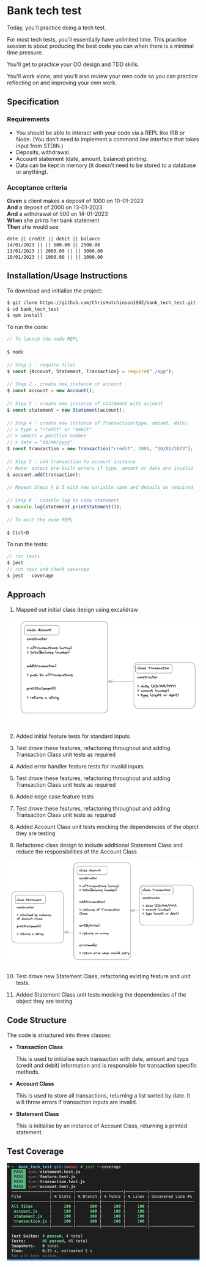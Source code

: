 # Bank tech test

Today, you'll practice doing a tech test.

For most tech tests, you'll essentially have unlimited time. This practice session is about producing the best code you can when there is a minimal time pressure.

You'll get to practice your OO design and TDD skills.

You'll work alone, and you'll also review your own code so you can practice reflecting on and improving your own work.

## Specification

### Requirements

- You should be able to interact with your code via a REPL like IRB or Node. (You don't need to implement a command line interface that takes input from STDIN.)
- Deposits, withdrawal.
- Account statement (date, amount, balance) printing.
- Data can be kept in memory (it doesn't need to be stored to a database or anything).

### Acceptance criteria

**Given** a client makes a deposit of 1000 on 10-01-2023  
**And** a deposit of 2000 on 13-01-2023  
**And** a withdrawal of 500 on 14-01-2023  
**When** she prints her bank statement  
**Then** she would see

```
date || credit || debit || balance
14/01/2023 || || 500.00 || 2500.00
13/01/2023 || 2000.00 || || 3000.00
10/01/2023 || 1000.00 || || 1000.00
```

## Installation/Usage Instructions

To download and initialise the project:

```sh
$ git clone https://github.com/ChrisHutchinson1982/bank_tech_test.git
$ cd bank_tech_test
$ npm install

```

To run the code:

```js
// To launch the node REPL

$ node

// Step 1 - require files
$ const {Account, Statement, Transaction} = require("./app");

// Step 2 - create new instance of account
$ const account = new Account();

// Step 3 - create new instance of statement with account
$ const statement = new Statement(account);

// Step 4 - create new instance of Transaction(type, amount, date)
// > type = "credit" or "debit"
// > amount = positive number
// > date = "dd/mm/yyyy"
$ const transaction = new Transaction("credit", 1000, "10/01/2023");

// Step 5 - add transaction to account instance
// Note: output pre-built errors if type, amount or date are invalid
$ account.add(transaction);

// Repeat Steps 4 & 5 with new variable name and details as required

// Step 6 - console log to view statement
$ console.log(statement.printStatement());

// To exit the node REPL

$ Ctrl+D

```

To run the tests:

```js
// run tests
$ jest
// run test and check coverage
$ jest --coverage

```

## Approach

1. Mapped out initial class design using excalidraw

![Class Diagram](/images/class_diagram.png)

2. Added initial feature tests for standard inputs

3. Test drove these features, refactoring throughout and adding Transaction Class unit tests as required

4. Added error handler feature tests for invalid inputs

5. Test drove these features, refactoring throughout and adding Transaction Class unit tests as required

6. Added edge case feature tests

7. Test drove these features, refactoring throughout and adding Transaction Class unit tests as required

8. Added Account Class unit tests mocking the dependencies of the object they are testing

9. Refactored class design to include additional Statement Class and reduce the responsibilities of the Account Class

![Class Diagram](/images/revised_class_diagram.png)

10. Test drove new Statement Class, refactoring existing feature and unit tests.

11. Added Statement Class unit tests mocking the dependencies of the object they are testing

## Code Structure

The code is structured into three classes:

- **Transaction Class**

  This is used to initialise each transaction with date, amount and type (credit and debit) information and is responsible for transaction specific methods.

- **Account Class**

  This is used to store all transactions, returning a list sorted by date. It will throw errors if transaction inputs are invalid.

- **Statement Class**

  This is initialise by an instance of Account Class, returning a printed statement.

## Test Coverage

![Test Coverage](/images/test_coverage.png)
